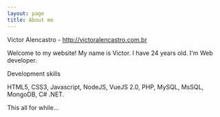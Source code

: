 ```yaml
---
layout: page
title: About me 
---
```


Victor Alencastro - http://victoralencastro.com.br

Welcome to my website! My name is Victor. I have 24 years old. I'm Web developer.

Development skills

HTML5, CSS3, Javascript, NodeJS, VueJS 2.0, PHP, MySQL, MsSQL, MongoDB, C# .NET.

This all for while...
